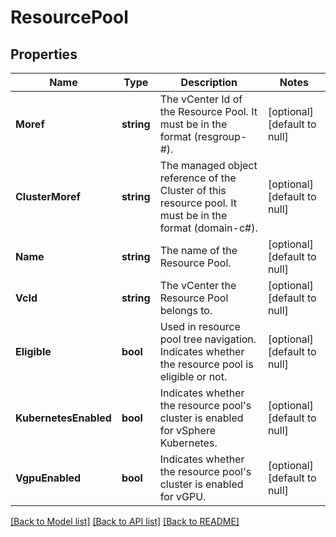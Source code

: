 # ResourcePool

## Properties
Name | Type | Description | Notes
------------ | ------------- | ------------- | -------------
**Moref** | **string** | The vCenter Id of the Resource Pool. It must be in the format (resgroup-#). | [optional] [default to null]
**ClusterMoref** | **string** | The managed object reference of the Cluster of this resource pool. It must be in the format (domain-c#).  | [optional] [default to null]
**Name** | **string** | The name of the Resource Pool. | [optional] [default to null]
**VcId** | **string** | The vCenter the Resource Pool belongs to. | [optional] [default to null]
**Eligible** | **bool** | Used in resource pool tree navigation. Indicates whether the resource pool is eligible or not.  | [optional] [default to null]
**KubernetesEnabled** | **bool** | Indicates whether the resource pool&#39;s cluster is enabled for vSphere Kubernetes.  | [optional] [default to null]
**VgpuEnabled** | **bool** | Indicates whether the resource pool&#39;s cluster is enabled for vGPU.  | [optional] [default to null]

[[Back to Model list]](../README.md#documentation-for-models) [[Back to API list]](../README.md#documentation-for-api-endpoints) [[Back to README]](../README.md)



